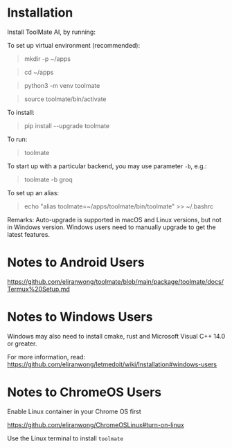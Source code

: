# Installation

Install ToolMate AI, by running:

To set up virtual environment (recommended):

> mkdir -p ~/apps

> cd ~/apps

> python3 -m venv toolmate

> source toolmate/bin/activate

To install:

> pip install --upgrade toolmate

To run:

> toolmate

To start up with a particular backend, you may use parameter `-b`, e.g.:

> toolmate -b groq

To set up an alias:

> echo "alias toolmate=~/apps/toolmate/bin/toolmate" >> ~/.bashrc

Remarks: Auto-upgrade is supported in macOS and Linux versions, but not in Windows version.  Windows users need to manually upgrade to get the latest features.

# Notes to Android Users

https://github.com/eliranwong/toolmate/blob/main/package/toolmate/docs/Termux%20Setup.md

# Notes to Windows Users

Windows may also need to install cmake, rust and Microsoft Visual C++ 14.0 or greater.

For more information, read: https://github.com/eliranwong/letmedoit/wiki/Installation#windows-users

# Notes to ChromeOS Users

Enable Linux container in your Chrome OS first

https://github.com/eliranwong/ChromeOSLinux#turn-on-linux

Use the Linux terminal to install `toolmate`